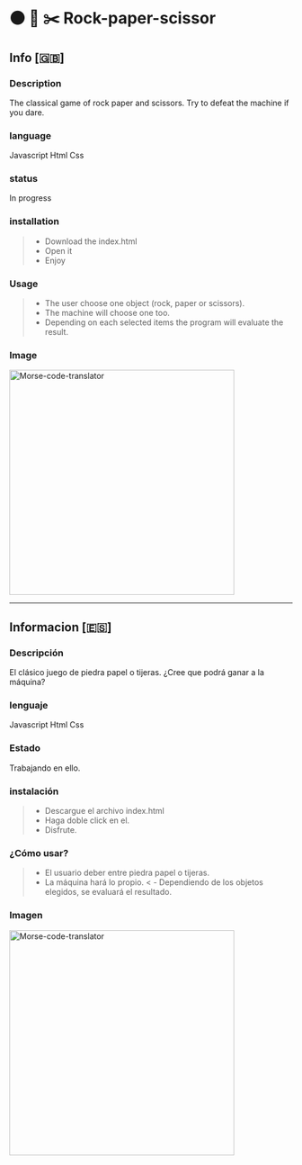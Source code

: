 # :black_circle: :page_facing_up: :scissors: Rock-paper-scissor
## Info [:gb:]
### Description
The classical game of rock paper and scissors.
Try to defeat the machine if you dare.

### language
Javascript
Html
Css

### status
In progress


### installation
> - Download the index.html
> - Open it
> - Enjoy

### Usage
> - The user choose one object (rock, paper or scissors).   
> - The machine will choose one too.   
> - Depending on each selected items the program will evaluate the result.

### Image

<img src="screenshot.jpg" alt="Morse-code-translator" width="400px"/>


<hr/>

## Informacion [:es:]
### Descripción
El clásico juego de piedra papel o tijeras.
¿Cree que podrá ganar a la máquina?

### lenguaje
Javascript
Html
Css

### Estado
Trabajando en ello.

### instalación
> - Descargue el archivo index.html
> - Haga doble click en el.
> - Disfrute.

### ¿Cómo usar?
> - El usuario deber entre piedra papel o tijeras.     
> - La máquina hará lo propio.
< - Dependiendo de los objetos elegidos, se evaluará el resultado.

### Imagen

<img src="screenshot.jpg" alt="Morse-code-translator" width="400px"/>
